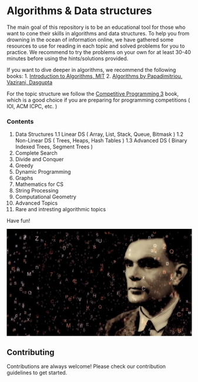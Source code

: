 # Algorithms & Data structures
The main goal of this repository is to be an educational tool for those who want to cone their skills in algorithms and data structures. To help you from drowning in the ocean of information online, we have gathered some resources to use for reading in each topic and  solved problems for you to practice. We recommend to try the problems on your own for at least 30-40 minutes before using the hints/solutions provided.

If you want to dive deeper in algorithms, we recommend the following books:
    1. [Introduction to Algorithms, MIT](https://mitpress.mit.edu/books/introduction-algorithms)
    2. [Algorithms by Papadimitriou, Vazirani, Dasgupta](https://dl.acm.org/citation.cfm?id=1177299)

For the topic structure we follow the [Competitive Programming 3](https://cpbook.net/) book, which is a good choice if you are preparing for programming competitions ( IOI, ACM ICPC, etc. )

### Contents

1. Data Structures
    1.1 Linear DS ( Array, List, Stack, Queue, Bitmask )
    1.2 Non-Linear DS ( Trees, Heaps, Hash Tables )
    1.3 Advanced DS ( Binary Indexed Trees, Segment Trees )
1. Complete Search
1. Divide and Conquer
1. Greedy
1. Dynamic Programming
1. Graphs
1. Mathematics for CS
1. String Processing
1. Computational Geometry
1. Advanced Topics
1. Rare and intresting algorithmic topics

Have fun!

![alt text](turing.jpg)


## Contributing
Contributions are always welcome! Please check our contribution guidelines to get started.
